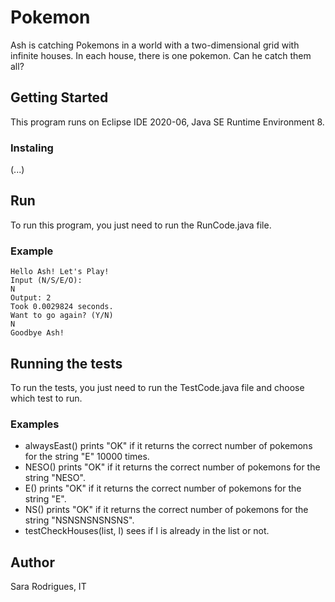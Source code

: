 # Pokemon
Ash is catching Pokemons in a world with a two-dimensional grid with infinite houses. In each house, there is one pokemon. Can he catch them all?
## Getting Started
This program runs on Eclipse IDE 2020-06, Java SE Runtime Environment 8. 
### Instaling
(...)
## Run
To run this program, you just need to run the RunCode.java file.
### Example
```
Hello Ash! Let's Play!
Input (N/S/E/O): 
N
Output: 2
Took 0.0029824 seconds.
Want to go again? (Y/N)
N
Goodbye Ash!
```
## Running the tests
To run the tests, you just need to run the TestCode.java file and choose which test to run.
### Examples
- alwaysEast() prints "OK" if it returns the correct number of pokemons for the string "E" 10000 times.
- NESO() prints "OK" if it returns the correct number of pokemons for the string "NESO".
- E() prints "OK" if it returns the correct number of pokemons for the string "E".
- NS() prints "OK" if it returns the correct number of pokemons for the string "NSNSNSNSNSNS".
- testCheckHouses(list, l) sees if l is already in the list or not.

## Author
Sara Rodrigues, IT
